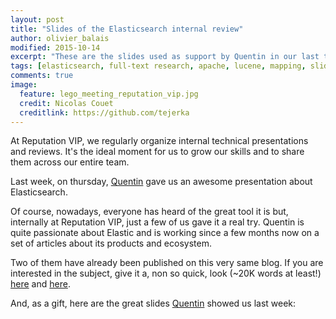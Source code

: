 ```yaml
---
layout: post
title: "Slides of the Elasticsearch internal review"
author: olivier_balais
modified: 2015-10-14
excerpt: "These are the slides used as support by Quentin in our last technical workshop at Reputation VIP."
tags: [elasticsearch, full-text research, apache, lucene, mapping, slides, technical, review]
comments: true
image:
  feature: lego_meeting_reputation_vip.jpg
  credit: Nicolas Couet
  creditlink: https://github.com/tejerka
---
```


At Reputation VIP, we regularly organize internal technical presentations and reviews. It's the ideal moment for us to grow our skills and to share them across our entire team.

Last week, on thursday, [Quentin](https://twitter.com/limonpies) gave us an awesome presentation about Elasticsearch.

Of course, nowadays, everyone has heard of the great tool it is but, internally at Reputation VIP, just a few of us gave it a real try. Quentin is quite passionate about Elastic and is working since a few months now on a set of articles about its products and ecosystem.

Two of them have already been published on this very same blog. If you are interested in the subject, give it a, non so quick, look (~20K words at least!) [here](http://reputationvip.io/elasticsearch-is-coming/) and [here](http://reputationvip.io/elasticsearch-always-pays-its-debts/).

And, as a gift, here are the great slides [Quentin](https://twitter.com/limonpies) showed us last week:

<script async class="speakerdeck-embed" data-id="fb70a222265b41b99aa4ae71c6fc9c06" data-ratio="1.77777777777778" src="//speakerdeck.com/assets/embed.js"></script>
